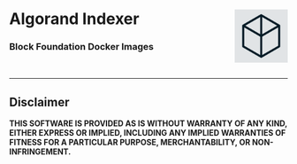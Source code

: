 <div>
    <img align="right" src="https://raw.githubusercontent.com/block-foundation/brand/master/logo/logo_gray.png" width="96" alt="Block Foundation Logo">
    <h1 align="left">Algorand Indexer</h1>
    <h3 align="left">Block Foundation Docker Images</h3>
</div>
<br>

---

## Disclaimer

**THIS SOFTWARE IS PROVIDED AS IS WITHOUT WARRANTY OF ANY KIND, EITHER EXPRESS OR IMPLIED, INCLUDING ANY IMPLIED WARRANTIES OF FITNESS FOR A PARTICULAR PURPOSE, MERCHANTABILITY, OR NON-INFRINGEMENT.**
